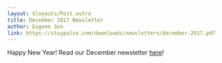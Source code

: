 ```yaml
---
layout: $layouts/Post.astro
title: December 2017 Newsletter
author: Eugene Seo
link: https://stuypulse.com/downloads/newsletters/december-2017.pdf
---
```

Happy New Year!
Read our December newsletter [here](/downloads/newsletters/december-2017.pdf)!
